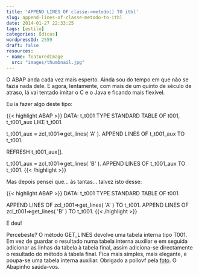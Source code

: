 ```yaml
---
title: 'APPEND LINES OF classe->metodo() TO itbl'
slug: append-lines-of-classe-metodo-to-itbl
date: 2014-01-27 22:33:25
tags: [estilo]
categories: [dicas]
wordpressId: 2559
draft: false
resources:
- name: featuredImage
  src: "images/thumbnail.jpg"
---
```

O ABAP anda cada vez mais esperto. Ainda sou do tempo em que não se fazia nada dele. E agora, lentamente, com mais de um quinto de século de atraso, lá vai tentado imitar o C e o Java e ficando mais flexível.

Eu ia fazer algo deste tipo:

<!--more-->


{{< highlight ABAP >}}
DATA: t_t001 TYPE STANDARD TABLE OF t001,
            t_t001_aux LIKE t_t001.

t_t001_aux = zcl_t001=>get_lines( 'A' ).
APPEND LINES OF t_t001_aux TO t_t001.

REFRESH t_t001_aux[].

t_t001_aux = zcl_t001=>get_lines( 'B' ).
APPEND LINES OF t_t001_aux TO t_t001.
{{< /highlight >}}

Mas depois pensei que... às tantas... talvez isto desse:


{{< highlight ABAP >}}
DATA: t_t001 TYPE STANDARD TABLE OF t001.

APPEND LINES OF zcl_t001=>get_lines( 'A' ) TO t_t001.
APPEND LINES OF zcl_t001=>get_lines( 'B' ) TO t_t001.
{{< /highlight >}}

E deu!

Percebeste? O método GET_LINES devolve uma tabela interna tipo T001. Em vez de guardar o resultado numa tabela interna auxiliar e em seguida adicionar as linhas da tabela à tabela final, assim adiciona-se directamente o resultado do método à tabela final. Fica mais simples, mais elegante, e poupa-se uma tabela interna auxiliar. Obrigado a pollovf pela [foto][1]. O Abapinho saúda-vos.

   [1]: http://www.flickr.com/photos/30356381@N02/2847638199/
